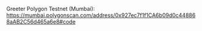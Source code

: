 Greeter Polygon Testnet (Mumbai): https://mumbai.polygonscan.com/address/0x927ec7f1f1CA6b09d0c448868aAB2C56d465a6e8#code
